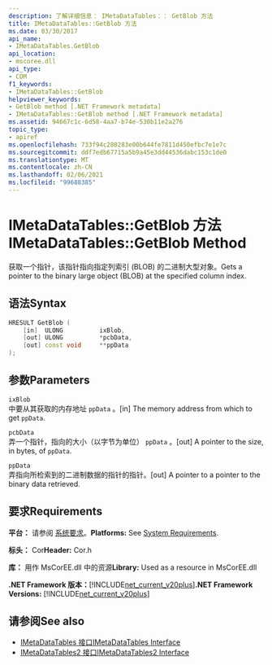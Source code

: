 ```yaml
---
description: 了解详细信息： IMetaDataTables：： GetBlob 方法
title: IMetaDataTables::GetBlob 方法
ms.date: 03/30/2017
api_name:
- IMetaDataTables.GetBlob
api_location:
- mscoree.dll
api_type:
- COM
f1_keywords:
- IMetaDataTables::GetBlob
helpviewer_keywords:
- GetBlob method [.NET Framework metadata]
- IMetaDataTables::GetBlob method [.NET Framework metadata]
ms.assetid: 94667c1c-6d58-4aa7-b74e-530b11e2a276
topic_type:
- apiref
ms.openlocfilehash: 733f94c280283e00b644fe7811d450efbc7e1e7c
ms.sourcegitcommit: ddf7edb67715a5b9a45e3dd44536dabc153c1de0
ms.translationtype: MT
ms.contentlocale: zh-CN
ms.lasthandoff: 02/06/2021
ms.locfileid: "99688385"
---
```

# <a name="imetadatatablesgetblob-method"></a><span data-ttu-id="e4ec6-103">IMetaDataTables::GetBlob 方法</span><span class="sxs-lookup"><span data-stu-id="e4ec6-103">IMetaDataTables::GetBlob Method</span></span>

<span data-ttu-id="e4ec6-104">获取一个指针，该指针指向指定列索引 (BLOB) 的二进制大型对象。</span><span class="sxs-lookup"><span data-stu-id="e4ec6-104">Gets a pointer to the binary large object (BLOB) at the specified column index.</span></span>  
  
## <a name="syntax"></a><span data-ttu-id="e4ec6-105">语法</span><span class="sxs-lookup"><span data-stu-id="e4ec6-105">Syntax</span></span>  
  
```cpp  
HRESULT GetBlob (  
    [in]  ULONG          ixBlob,  
    [out] ULONG          *pcbData,  
    [out] const void     **ppData  
);  
```  
  
## <a name="parameters"></a><span data-ttu-id="e4ec6-106">参数</span><span class="sxs-lookup"><span data-stu-id="e4ec6-106">Parameters</span></span>  

 `ixBlob`  
 <span data-ttu-id="e4ec6-107">中要从其获取的内存地址 `ppData` 。</span><span class="sxs-lookup"><span data-stu-id="e4ec6-107">[in] The memory address from which to get `ppData`.</span></span>  
  
 `pcbData`  
 <span data-ttu-id="e4ec6-108">弄一个指针，指向的大小（以字节为单位） `ppData` 。</span><span class="sxs-lookup"><span data-stu-id="e4ec6-108">[out] A pointer to the size, in bytes, of `ppData`.</span></span>  
  
 `ppData`  
 <span data-ttu-id="e4ec6-109">弄指向所检索到的二进制数据的指针的指针。</span><span class="sxs-lookup"><span data-stu-id="e4ec6-109">[out] A pointer to a pointer to the binary data retrieved.</span></span>  
  
## <a name="requirements"></a><span data-ttu-id="e4ec6-110">要求</span><span class="sxs-lookup"><span data-stu-id="e4ec6-110">Requirements</span></span>  

 <span data-ttu-id="e4ec6-111">**平台：** 请参阅 [系统要求](../../get-started/system-requirements.md)。</span><span class="sxs-lookup"><span data-stu-id="e4ec6-111">**Platforms:** See [System Requirements](../../get-started/system-requirements.md).</span></span>  
  
 <span data-ttu-id="e4ec6-112">**标头：** Cor</span><span class="sxs-lookup"><span data-stu-id="e4ec6-112">**Header:** Cor.h</span></span>  
  
 <span data-ttu-id="e4ec6-113">**库：** 用作 MsCorEE.dll 中的资源</span><span class="sxs-lookup"><span data-stu-id="e4ec6-113">**Library:** Used as a resource in MsCorEE.dll</span></span>  
  
 <span data-ttu-id="e4ec6-114">**.NET Framework 版本：**[!INCLUDE[net_current_v20plus](../../../../includes/net-current-v20plus-md.md)]</span><span class="sxs-lookup"><span data-stu-id="e4ec6-114">**.NET Framework Versions:** [!INCLUDE[net_current_v20plus](../../../../includes/net-current-v20plus-md.md)]</span></span>  
  
## <a name="see-also"></a><span data-ttu-id="e4ec6-115">请参阅</span><span class="sxs-lookup"><span data-stu-id="e4ec6-115">See also</span></span>

- [<span data-ttu-id="e4ec6-116">IMetaDataTables 接口</span><span class="sxs-lookup"><span data-stu-id="e4ec6-116">IMetaDataTables Interface</span></span>](imetadatatables-interface.md)
- [<span data-ttu-id="e4ec6-117">IMetaDataTables2 接口</span><span class="sxs-lookup"><span data-stu-id="e4ec6-117">IMetaDataTables2 Interface</span></span>](imetadatatables2-interface.md)
